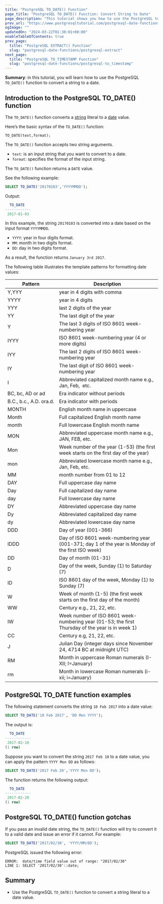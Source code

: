 ```yaml
---
title: "PostgreSQL TO_DATE() Function"
page_title: "PostgreSQL TO_DATE() Function: Convert String to Date"
page_description: "This tutorial shows you how to use the PostgreSQL to_date function to convert a string literal to a date value based on a specified pattern."
prev_url: "https://www.postgresqltutorial.com/postgresql-date-functions/postgresql-to_date/"
ogImage: ""
updatedOn: "2024-03-22T01:30:01+00:00"
enableTableOfContents: true
prev_page: 
  title: "PostgreSQL EXTRACT() Function"
  slug: "postgresql-date-functions/postgresql-extract"
next_page: 
  title: "PostgreSQL TO_TIMESTAMP Function"
  slug: "postgresql-date-functions/postgresql-to_timestamp"
---
```





**Summary**: in this tutorial, you will learn how to use the PostgreSQL `TO_DATE()` function to convert a string to a date.


## Introduction to the PostgreSQL TO\_DATE() function

The `TO_DATE()` function converts a [string](../postgresql-tutorial/postgresql-char-varchar-text) literal to a [date](../postgresql-tutorial/postgresql-date) value.

Here’s the basic syntax of the `TO_DATE()` function:


```phpsql
TO_DATE(text,format);
```
The `TO_DATE()` function accepts two string arguments.

* `text`: is an input string that you want to convert to a date.
* `format`: specifies the format of the input string.

The `TO_DATE()` function returns a `DATE` value.

See the following example:


```sql
SELECT TO_DATE('20170103','YYYYMMDD');
```
Output:


```sql
  TO_DATE
------------
 2017-01-03
```
In this example, the string `20170103` is converted into a date based on the input format `YYYYMMDD`.

* `YYYY`: year in four digits format.
* `MM`: month in two digits format.
* `DD`: day in two digits format.

As a result, the function returns `January 3rd 2017`.

The following table illustrates the template patterns for formatting date values:



| **Pattern** | **Description** |
| --- | --- |
| Y,YYY | year in 4 digits with comma |
| YYYY | year in 4 digits |
| YYY | last 2 digits of the year |
| YY | The last digit of the year |
| Y | The last 3 digits of ISO 8601 week\-numbering year |
| IYYY | ISO 8601 week\-numbering year (4 or more digits) |
| IYY | The last 2 digits of ISO 8601 week\-numbering year |
| IY | The last digit of ISO 8601 week\-numbering year |
| I | Abbreviated capitalized month name e.g., Jan, Feb,  etc. |
| BC, bc, AD or ad | Era indicator without periods |
| B.C., b.c., A.D. ora.d. | Era indicator with periods |
| MONTH | English month name in uppercase |
| Month | Full capitalized English month name |
| month | Full lowercase English month name |
| MON | Abbreviated uppercase month name e.g., JAN, FEB, etc. |
| Mon | Week number of the year (1\-53\) (the first week starts on the first day of the year) |
| mon | Abbreviated lowercase month name e.g., Jan, Feb, etc. |
| MM | month number from 01 to 12 |
| DAY | Full uppercase day name |
| Day | Full capitalized day name |
| day | Full lowercase day name |
| DY | Abbreviated uppercase day name |
| Dy | Abbreviated capitalized day name |
| dy | Abbreviated lowercase day name |
| DDD | Day of year (001\-366\) |
| IDDD | Day of ISO 8601 week\-numbering year (001\-371; day 1 of the year is Monday of the first ISO week) |
| DD | Day of month (01\-31\) |
| D | Day of the week, Sunday (1\) to Saturday (7\) |
| ID | ISO 8601 day of the week, Monday (1\) to Sunday (7\) |
| W | Week of month (1\-5\) (the first week starts on the first day of the month) |
| WW | Century e.g., 21, 22, etc. |
| IW | Week number of ISO 8601 week\-numbering year (01\-53; the first Thursday of the year is in week 1\) |
| CC | Century e.g, 21, 22, etc. |
| J | Julian Day (integer days since November 24, 4714 BC at midnight UTC) |
| RM | Month in uppercase Roman numerals (I\-XII; I\=January) |
| rm | Month in lowercase Roman numerals (i\-xii; i\=January) |


## PostgreSQL TO\_DATE function examples

The following statement converts the string `10 Feb 2017` into a date value:


```sql
SELECT TO_DATE('10 Feb 2017', 'DD Mon YYYY');
```
The output is:


```sql
  TO_DATE
------------
 2017-02-10
(1 row)
```
Suppose you want to convert the string `2017 Feb 10` to a date value, you can apply the pattern `YYYY Mon DD` as follows:


```sql
SELECT TO_DATE('2017 Feb 20','YYYY Mon DD');
```
The function returns the following output:


```sql
  TO_DATE
------------
 2017-02-20
(1 row)
```

## PostgreSQL TO\_DATE() function gotchas

If you pass an invalid date string, the `TO_DATE()` function will try to convert it to a valid date and issue an error if it cannot. For example:


```sql
SELECT TO_DATE('2017/02/30', 'YYYY/MM/DD');
```
PostgreSQL issued the following error:


```
ERROR:  date/time field value out of range: "2017/02/30"
LINE 1: SELECT '2017/02/30'::date;
```

## Summary

* Use the PostgreSQL `TO_DATE()` function to convert a string literal to a date value.

